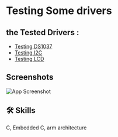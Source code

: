 
# Testing Some drivers
## the Tested Drivers : 
- [Testing DS1037](Testing_DS1037)
- [Testing I2C](Testing_I2C)
- [Testing LCD](Testing_LCD)

## Screenshots

![App Screenshot](https://via.placeholder.com/468x300?text=App+Screenshot+Here)


## 🛠 Skills
C, Embedded C, arm architecture

